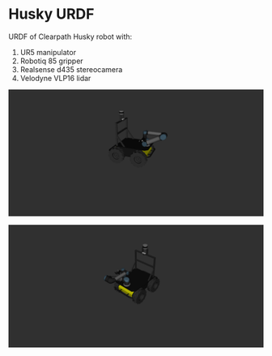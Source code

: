 # Husky URDF  
URDF of Clearpath Husky robot with:
  1. UR5 manipulator
  2. Robotiq 85 gripper
  3. Realsense d435 stereocamera
  4. Velodyne VLP16 lidar
  
![Screenshot](images/husky_1.png)
  
![Screenshot](images/husky_2.png)
